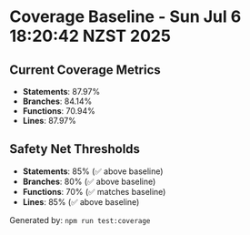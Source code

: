 # Coverage Baseline - Sun Jul  6 18:20:42 NZST 2025

## Current Coverage Metrics
- **Statements**: 87.97%
- **Branches**: 84.14%  
- **Functions**: 70.94%
- **Lines**: 87.97%

## Safety Net Thresholds
- **Statements**: 85% (✅ above baseline)
- **Branches**: 80% (✅ above baseline)  
- **Functions**: 70% (✅ matches baseline)
- **Lines**: 85% (✅ above baseline)

Generated by: `npm run test:coverage`

